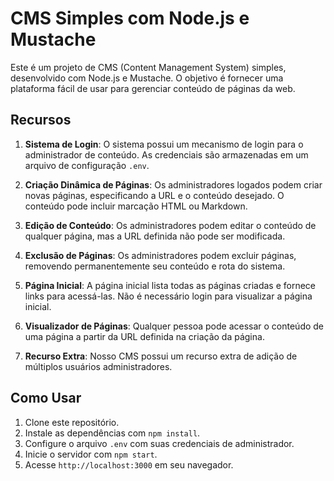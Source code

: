 # CMS Simples com Node.js e Mustache

Este é um projeto de CMS (Content Management System) simples, desenvolvido com Node.js e Mustache. O objetivo é fornecer uma plataforma fácil de usar para gerenciar conteúdo de páginas da web.

## Recursos

1. **Sistema de Login**: O sistema possui um mecanismo de login para o administrador de conteúdo. As credenciais são armazenadas em um arquivo de configuração `.env`.

2. **Criação Dinâmica de Páginas**: Os administradores logados podem criar novas páginas, especificando a URL e o conteúdo desejado. O conteúdo pode incluir marcação HTML ou Markdown.

3. **Edição de Conteúdo**: Os administradores podem editar o conteúdo de qualquer página, mas a URL definida não pode ser modificada.

4. **Exclusão de Páginas**: Os administradores podem excluir páginas, removendo permanentemente seu conteúdo e rota do sistema.

5. **Página Inicial**: A página inicial lista todas as páginas criadas e fornece links para acessá-las. Não é necessário login para visualizar a página inicial.

6. **Visualizador de Páginas**: Qualquer pessoa pode acessar o conteúdo de uma página a partir da URL definida na criação da página.

7. **Recurso Extra**: Nosso CMS possui um recurso extra de adição de múltiplos usuários administradores.

## Como Usar

1. Clone este repositório.
2. Instale as dependências com `npm install`.
3. Configure o arquivo `.env` com suas credenciais de administrador.
4. Inicie o servidor com `npm start`.
5. Acesse `http://localhost:3000` em seu navegador.
